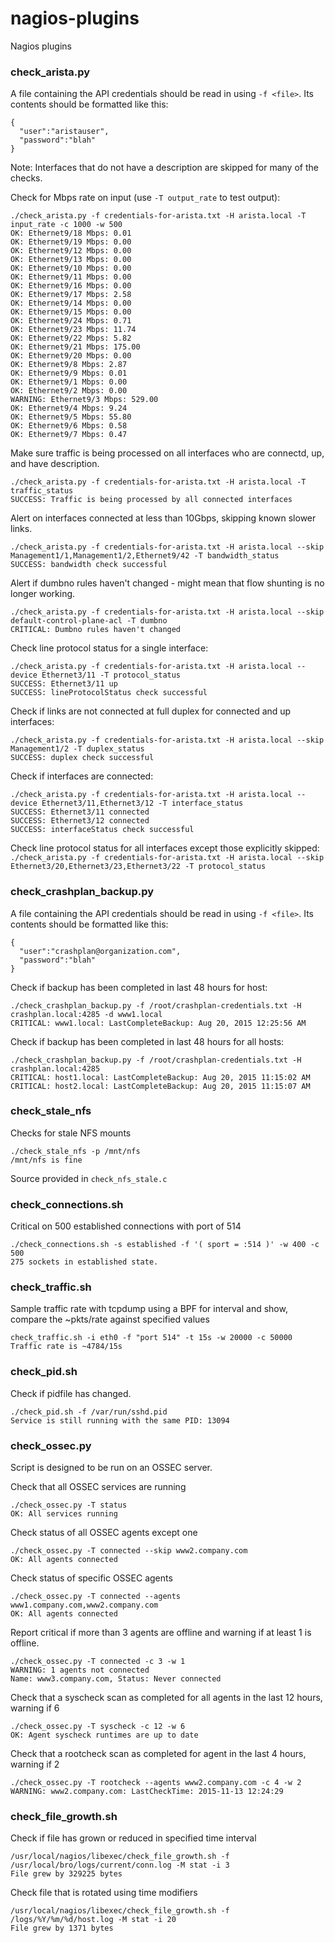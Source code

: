 # nagios-plugins
Nagios plugins

### check_arista.py

A file containing the API credentials should be read in using `-f <file>`. Its contents should be formatted like this:
```
{
  "user":"aristauser",
  "password":"blah"
}
```

Note: Interfaces that do not have a description are skipped for many of the checks.

Check for Mbps rate on input (use `-T output_rate` to test output):
```
./check_arista.py -f credentials-for-arista.txt -H arista.local -T input_rate -c 1000 -w 500
OK: Ethernet9/18 Mbps: 0.01
OK: Ethernet9/19 Mbps: 0.00
OK: Ethernet9/12 Mbps: 0.00
OK: Ethernet9/13 Mbps: 0.00
OK: Ethernet9/10 Mbps: 0.00
OK: Ethernet9/11 Mbps: 0.00
OK: Ethernet9/16 Mbps: 0.00
OK: Ethernet9/17 Mbps: 2.58
OK: Ethernet9/14 Mbps: 0.00
OK: Ethernet9/15 Mbps: 0.00
OK: Ethernet9/24 Mbps: 0.71
OK: Ethernet9/23 Mbps: 11.74
OK: Ethernet9/22 Mbps: 5.82
OK: Ethernet9/21 Mbps: 175.00
OK: Ethernet9/20 Mbps: 0.00
OK: Ethernet9/8 Mbps: 2.87
OK: Ethernet9/9 Mbps: 0.01
OK: Ethernet9/1 Mbps: 0.00
OK: Ethernet9/2 Mbps: 0.00
WARNING: Ethernet9/3 Mbps: 529.00
OK: Ethernet9/4 Mbps: 9.24
OK: Ethernet9/5 Mbps: 55.80
OK: Ethernet9/6 Mbps: 0.58
OK: Ethernet9/7 Mbps: 0.47
```

Make sure traffic is being processed on all interfaces who are connectd, up, and have description.
```
./check_arista.py -f credentials-for-arista.txt -H arista.local -T traffic_status
SUCCESS: Traffic is being processed by all connected interfaces
```

Alert on interfaces connected at less than 10Gbps, skipping known slower links.
```
./check_arista.py -f credentials-for-arista.txt -H arista.local --skip Management1/1,Management1/2,Ethernet9/42 -T bandwidth_status
SUCCESS: bandwidth check successful
```

Alert if dumbno rules haven't changed - might mean that flow shunting is no longer working.
```
./check_arista.py -f credentials-for-arista.txt -H arista.local --skip default-control-plane-acl -T dumbno
CRITICAL: Dumbno rules haven't changed
```

Check line protocol status for a single interface:
```
./check_arista.py -f credentials-for-arista.txt -H arista.local --device Ethernet3/11 -T protocol_status
SUCCESS: Ethernet3/11 up
SUCCESS: lineProtocolStatus check successful
```

Check if links are not connected at full duplex for connected and up interfaces:
```
./check_arista.py -f credentials-for-arista.txt -H arista.local --skip Management1/2 -T duplex_status
SUCCESS: duplex check successful
```

Check if interfaces are connected:
```
./check_arista.py -f credentials-for-arista.txt -H arista.local --device Ethernet3/11,Ethernet3/12 -T interface_status
SUCCESS: Ethernet3/11 connected
SUCCESS: Ethernet3/12 connected
SUCCESS: interfaceStatus check successful
```

Check line protocol status for all interfaces except those explicitly skipped:
`./check_arista.py -f credentials-for-arista.txt -H arista.local --skip Ethernet3/20,Ethernet3/23,Ethernet3/22 -T protocol_status`

### check_crashplan_backup.py

A file containing the API credentials should be read in using `-f <file>`. Its contents should be formatted like this:
```
{
  "user":"crashplan@organization.com",
  "password":"blah"
}
```

Check if backup has been completed in last 48 hours for host:
```
./check_crashplan_backup.py -f /root/crashplan-credentials.txt -H crashplan.local:4285 -d www1.local
CRITICAL: www1.local: LastCompleteBackup: Aug 20, 2015 12:25:56 AM
```

Check if backup has been completed in last 48 hours for all hosts:
```
./check_crashplan_backup.py -f /root/crashplan-credentials.txt -H crashplan.local:4285
CRITICAL: host1.local: LastCompleteBackup: Aug 20, 2015 11:15:02 AM
CRITICAL: host2.local: LastCompleteBackup: Aug 20, 2015 11:15:07 AM
```

### check_stale_nfs

Checks for stale NFS mounts
```
./check_stale_nfs -p /mnt/nfs
/mnt/nfs is fine
```

Source provided in `check_nfs_stale.c`

### check_connections.sh

Critical on 500 established connections with port of 514
```
./check_connections.sh -s established -f '( sport = :514 )' -w 400 -c 500
275 sockets in established state.
```

### check_traffic.sh

Sample traffic rate with tcpdump using a BPF for interval and show, compare the ~pkts/rate against specified values
```
check_traffic.sh -i eth0 -f "port 514" -t 15s -w 20000 -c 50000
Traffic rate is ~4784/15s
```

### check_pid.sh

Check if pidfile has changed.
```
./check_pid.sh -f /var/run/sshd.pid
Service is still running with the same PID: 13094
```

### check_ossec.py

Script is designed to be run on an OSSEC server.

Check that all OSSEC services are running
```
./check_ossec.py -T status
OK: All services running
```

Check status of all OSSEC agents except one
```
./check_ossec.py -T connected --skip www2.company.com
OK: All agents connected
```

Check status of specific OSSEC agents
```
./check_ossec.py -T connected --agents www1.company.com,www2.company.com
OK: All agents connected
```

Report critical if more than 3 agents are offline and warning if at least 1 is offline.
```
./check_ossec.py -T connected -c 3 -w 1
WARNING: 1 agents not connected
Name: www3.company.com, Status: Never connected
```

Check that a syscheck scan as completed for all agents in the last 12 hours, warning if 6
```
./check_ossec.py -T syscheck -c 12 -w 6
OK: Agent syscheck runtimes are up to date
```

Check that a rootcheck scan as completed for agent in the last 4 hours, warning if 2
```
./check_ossec.py -T rootcheck --agents www2.company.com -c 4 -w 2
WARNING: www2.company.com: LastCheckTime: 2015-11-13 12:24:29
```

### check_file_growth.sh

Check if file has grown or reduced in specified time interval

```
/usr/local/nagios/libexec/check_file_growth.sh -f /usr/local/bro/logs/current/conn.log -M stat -i 3
File grew by 329225 bytes
```

Check file that is rotated using time modifiers

```
/usr/local/nagios/libexec/check_file_growth.sh -f /logs/%Y/%m/%d/host.log -M stat -i 20
File grew by 1371 bytes
```

